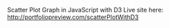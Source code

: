 Scatter Plot Graph in JavaScript with D3
Live site here: http://portfoliopreview.com/scatterPlotWithD3
